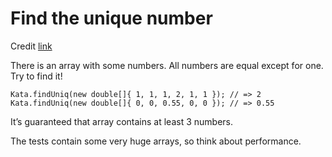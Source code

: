 Find the unique number
======================
Credit [link](https://www.codewars.com/kata/585d7d5adb20cf33cb000235)

There is an array with some numbers. All numbers are equal except for one. Try to find it!

    Kata.findUniq(new double[]{ 1, 1, 1, 2, 1, 1 }); // => 2
    Kata.findUniq(new double[]{ 0, 0, 0.55, 0, 0 }); // => 0.55

It’s guaranteed that array contains at least 3 numbers.

The tests contain some very huge arrays, so think about performance.
